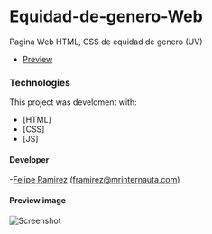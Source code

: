 # Equidad-de-genero-Web
Pagina Web HTML, CSS de equidad de genero (UV)
* [Preview](https://mrinternauta.github.io/Equidad-de-genero-Web/)

### Technologies

This project was develoment with:

* [HTML]
* [CSS]
* [JS]


#### Developer 
-[Felipe Ramirez](https://mrinternauta.com)  (framirez@mrinternauta.com)

#### Preview image
![Screenshot](/screenshot.png?raw=true)
